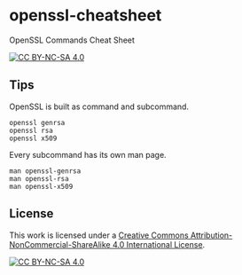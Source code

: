 # openssl-cheatsheet

OpenSSL Commands Cheat Sheet

[![CC BY-NC-SA 4.0][cc-by-nc-sa-shield]][cc-by-nc-sa]

## Tips

OpenSSL is built as command and subcommand.

```
openssl genrsa
openssl rsa
openssl x509
```

Every subcommand has its own man page.

```
man openssl-genrsa
man openssl-rsa
man openssl-x509
```

## License

This work is licensed under a
[Creative Commons Attribution-NonCommercial-ShareAlike 4.0 International License][cc-by-nc-sa].

[![CC BY-NC-SA 4.0][cc-by-nc-sa-image]][cc-by-nc-sa]

[cc-by-nc-sa]: http://creativecommons.org/licenses/by-nc-sa/4.0/
[cc-by-nc-sa-image]: https://licensebuttons.net/l/by-nc-sa/4.0/88x31.png
[cc-by-nc-sa-shield]: https://img.shields.io/badge/License-CC%20BY--NC--SA%204.0-lightgrey.svg
